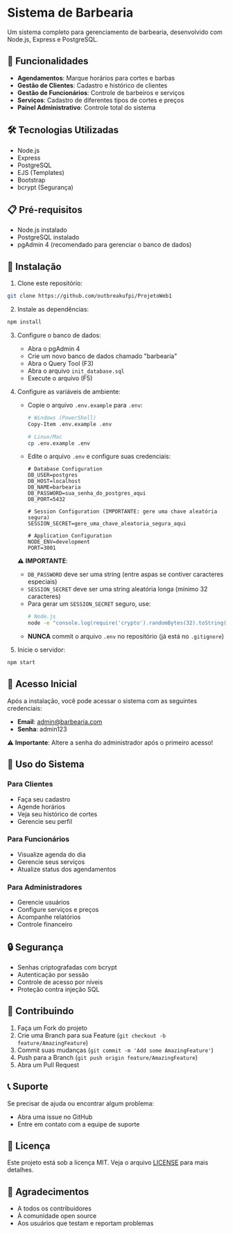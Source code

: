 # Sistema de Barbearia 

Um sistema completo para gerenciamento de barbearia, desenvolvido com Node.js, Express e PostgreSQL.

## 🚀 Funcionalidades

- **Agendamentos**: Marque horários para cortes e barbas
- **Gestão de Clientes**: Cadastro e histórico de clientes
- **Gestão de Funcionários**: Controle de barbeiros e serviços
- **Serviços**: Cadastro de diferentes tipos de cortes e preços
- **Painel Administrativo**: Controle total do sistema

## 🛠️ Tecnologias Utilizadas

- Node.js
- Express
- PostgreSQL
- EJS (Templates)
- Bootstrap
- bcrypt (Segurança)

## 📋 Pré-requisitos

- Node.js instalado
- PostgreSQL instalado
- pgAdmin 4 (recomendado para gerenciar o banco de dados)

## 🔧 Instalação

1. Clone este repositório:
```bash
git clone https://github.com/outbreakufpi/ProjetoWeb1
```

2. Instale as dependências:
```bash
npm install
```

3. Configure o banco de dados:
   - Abra o pgAdmin 4
   - Crie um novo banco de dados chamado "barbearia"
   - Abra o Query Tool (F3)
   - Abra o arquivo `init_database.sql`
   - Execute o arquivo (F5)

4. Configure as variáveis de ambiente:
   - Copie o arquivo `.env.example` para `.env`:
     ```bash
     # Windows (PowerShell)
     Copy-Item .env.example .env
     
     # Linux/Mac
     cp .env.example .env
     ```
   - Edite o arquivo `.env` e configure suas credenciais:
     ```env
     # Database Configuration
     DB_USER=postgres
     DB_HOST=localhost
     DB_NAME=barbearia
     DB_PASSWORD=sua_senha_do_postgres_aqui
     DB_PORT=5432
     
     # Session Configuration (IMPORTANTE: gere uma chave aleatória segura)
     SESSION_SECRET=gere_uma_chave_aleatoria_segura_aqui
     
     # Application Configuration
     NODE_ENV=development
     PORT=3001
     ```
   
   ⚠️ **IMPORTANTE**:
   - `DB_PASSWORD` deve ser uma string (entre aspas se contiver caracteres especiais)
   - `SESSION_SECRET` deve ser uma string aleatória longa (mínimo 32 caracteres)
   - Para gerar um `SESSION_SECRET` seguro, use:
     ```bash
     # Node.js
     node -e "console.log(require('crypto').randomBytes(32).toString('hex'))"
     ```
   - **NUNCA** commit o arquivo `.env` no repositório (já está no `.gitignore`)

5. Inicie o servidor:
```bash
npm start
```

## 👤 Acesso Inicial

Após a instalação, você pode acessar o sistema com as seguintes credenciais:

- **Email**: admin@barbearia.com
- **Senha**: admin123

⚠️ **Importante**: Altere a senha do administrador após o primeiro acesso!

## 📱 Uso do Sistema

### Para Clientes
- Faça seu cadastro
- Agende horários
- Veja seu histórico de cortes
- Gerencie seu perfil

### Para Funcionários
- Visualize agenda do dia
- Gerencie seus serviços
- Atualize status dos agendamentos

### Para Administradores
- Gerencie usuários
- Configure serviços e preços
- Acompanhe relatórios
- Controle financeiro

## 🔒 Segurança

- Senhas criptografadas com bcrypt
- Autenticação por sessão
- Controle de acesso por níveis
- Proteção contra injeção SQL

## 🤝 Contribuindo

1. Faça um Fork do projeto
2. Crie uma Branch para sua Feature (`git checkout -b feature/AmazingFeature`)
3. Commit suas mudanças (`git commit -m 'Add some AmazingFeature'`)
4. Push para a Branch (`git push origin feature/AmazingFeature`)
5. Abra um Pull Request

## 📞 Suporte

Se precisar de ajuda ou encontrar algum problema:
- Abra uma issue no GitHub
- Entre em contato com a equipe de suporte

## 📝 Licença

Este projeto está sob a licença MIT. Veja o arquivo [LICENSE](LICENSE) para mais detalhes.

## 🙏 Agradecimentos

- A todos os contribuidores
- À comunidade open source
- Aos usuários que testam e reportam problemas 
